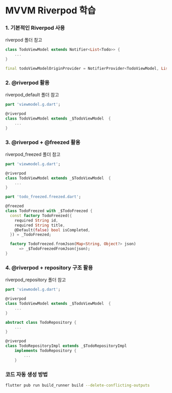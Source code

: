 # MVVM Riverpod 학습

### 1. 기본적인 Riverpod 사용
riverpod 폴더 참고
```dart
class TodoViewModel extends Notifier<List<Todo>> {
    ...
}

final todoViewModelOriginProvider = NotifierProvider<TodoViewModel, List<Todo>>(() => TodoViewModel());
```

### 2. @riverpod 활용
riverpod_default 폴더 참고
```dart
part 'viewmodel.g.dart';

@riverpod
class TodoViewModel extends _$TodoViewModel  {
    ...
}
```

### 3. @riverpod + @freezed 활용
riverpod_freezed 폴더 참고
```dart
part 'viewmodel.g.dart';

@riverpod
class TodoViewModel extends _$TodoViewModel  {
    ...
}
```
```dart
part 'todo_freezed.freezed.dart';

@freezed
class TodoFreezed with _$TodoFreezed {
  const factory TodoFreezed({
    required String id,
    required String title,
    @Default(false) bool isCompleted,
  }) = _TodoFreezed;

  factory TodoFreezed.fromJson(Map<String, Object?> json)
      => _$TodoFreezedFromJson(json);
}
```

### 4. @riverpod + repository 구조 활용
riverpod_repository 폴더 참고
```dart
part 'viewmodel.g.dart';

@riverpod
class TodoViewModel extends _$TodoViewModel  {
    ...
}
```
```dart
abstract class TodoRepository {
    ...
}
```
```dart
@riverpod
class TodoRepositoryImpl extends _$TodoRepositoryImpl
    implements TodoRepository {
        ...
    }
```
  
### 코드 자동 생성 방법
```bash
flutter pub run build_runner build --delete-conflicting-outputs
```
